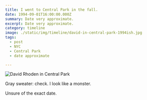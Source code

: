 ```yaml
---
title: I went to Central Park in the fall.
date: 1994-09-01T16:00:00.000Z
summary: Date very approximate.
excerpt: Date very approximate.
category: timeline
image: ./static/img/timeline/david-in-central-park-1994ish.jpg
tags:
  - post 
  - NYC
  - Central Park
  - date approximate

---
```


![David Rhoden in Central Park](/static/img/timeline/david-in-central-park-1994ish.jpg "David Rhoden in Central Park")

Gray sweater: check. I look like a monster.

Unsure of the exact date.
